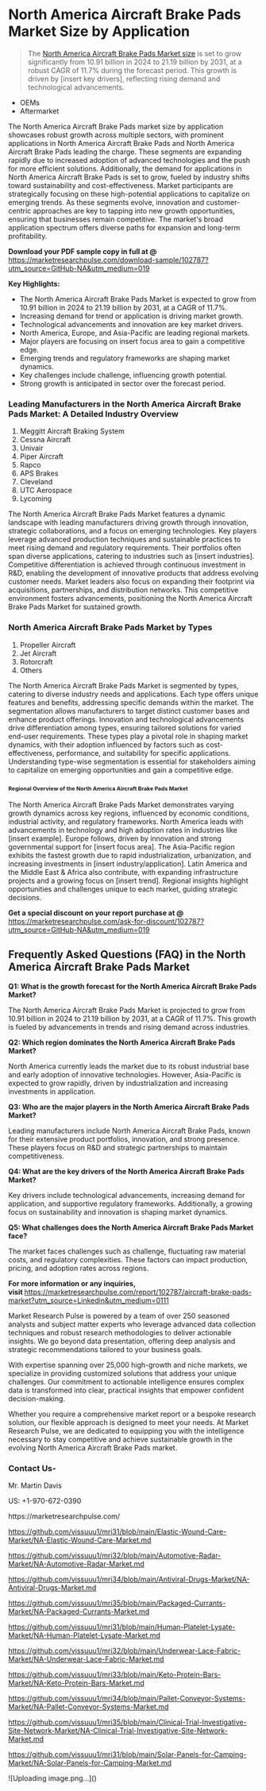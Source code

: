 <h1>North America Aircraft Brake Pads Market&nbsp;Size by Application</h1><blockquote><p>The <a href="https://marketresearchpulse.com/download-sample/102787?utm_source=GitHub-NA&amp;utm_medium=019">North America Aircraft Brake Pads Market size</a> is set to grow significantly from 10.91 billion in 2024 to 21.19 billion by 2031, at a robust CAGR of 11.7% during the forecast period. This growth is driven by [insert key drivers], reflecting rising demand and technological advancements.</p></blockquote><ul><li>OEMs<li> Aftermarket</li></ul><p>The North America Aircraft Brake Pads market size by application showcases robust growth across multiple sectors, with prominent applications in North America Aircraft Brake Pads and North America Aircraft Brake Pads leading the charge. These segments are expanding rapidly due to increased adoption of advanced technologies and the push for more efficient solutions. Additionally, the demand for applications in North America Aircraft Brake Pads is set to grow, fueled by industry shifts toward sustainability and cost-effectiveness. Market participants are strategically focusing on these high-potential applications to capitalize on emerging trends. As these segments evolve, innovation and customer-centric approaches are key to tapping into new growth opportunities, ensuring that businesses remain competitive. The market's broad application spectrum offers diverse paths for expansion and long-term profitability.</p><p><strong>Download your PDF sample copy in full at @ </strong><a href="https://marketresearchpulse.com/download-sample/102787?utm_source=GitHub-NA&amp;utm_medium=019">https://marketresearchpulse.com/download-sample/102787?utm_source=GitHub-NA&amp;utm_medium=019</a></p><p><strong>Key Highlights: </strong></p><ul><li>The North America Aircraft Brake Pads Market is expected to grow from 10.91 billion in 2024 to 21.19 billion by 2031, at a CAGR of 11.7%.</li><li>Increasing demand for trend or application is driving market growth.</li><li>Technological advancements and innovation are key market drivers.</li><li>North America, Europe, and Asia-Pacific are leading regional markets.</li><li>Major players are focusing on insert focus area to gain a competitive edge.</li><li>Emerging trends and regulatory frameworks are shaping market dynamics.</li><li>Key challenges include challenge, influencing growth potential.</li><li>Strong growth is anticipated in sector over the forecast period.</li></ul><h3>Leading Manufacturers in the North America Aircraft Brake Pads Market: A Detailed Industry Overview</h3><ol><li>Meggitt Aircraft Braking System</li><li>Cessna Aircraft</li><li>Univair</li><li>Piper Aircraft</li><li>Rapco</li><li>APS Brakes</li><li>Cleveland</li><li>UTC Aerospace</li><li>Lycoming</li></ol><div class="flex max-w-full flex-col flex-grow"><div class="min-h-8 text-message flex w-full flex-col items-end gap-2 whitespace-normal break-words [.text-message+&amp;]:mt-5" dir="auto" data-message-author-role="assistant" data-message-id="fd8432e4-4910-450d-b182-61b7bfb0a01f" data-message-model-slug="gpt-4o"><div class="flex w-full flex-col gap-1 empty:hidden first:pt-[3px]"><div class="markdown prose w-full break-words dark:prose-invert light"><p>The North America Aircraft Brake Pads Market features a dynamic landscape with leading manufacturers driving growth through innovation, strategic collaborations, and a focus on emerging technologies. Key players leverage advanced production techniques and sustainable practices to meet rising demand and regulatory requirements. Their portfolios often span diverse applications, catering to industries such as [insert industries]. Competitive differentiation is achieved through continuous investment in R&amp;D, enabling the development of innovative products that address evolving customer needs. Market leaders also focus on expanding their footprint via acquisitions, partnerships, and distribution networks. This competitive environment fosters advancements, positioning the North America Aircraft Brake Pads Market for sustained growth.</p></div></div></div></div><h3>North America Aircraft Brake Pads Market by Types</h3><ol><li>Propeller Aircraft<li> Jet Aircraft<li> Rotorcraft<li> Others</li></ol><div class="flex max-w-full flex-col flex-grow"><div class="min-h-8 text-message flex w-full flex-col items-end gap-2 whitespace-normal break-words [.text-message+&amp;]:mt-5" dir="auto" data-message-author-role="assistant" data-message-id="084470be-0bb7-4664-bddf-5156b4f41249" data-message-model-slug="gpt-4o-mini"><div class="flex w-full flex-col gap-1 empty:hidden first:pt-[3px]"><div class="markdown prose w-full break-words dark:prose-invert light"><p>The North America Aircraft Brake Pads Market is segmented by types, catering to diverse industry needs and applications. Each type offers unique features and benefits, addressing specific demands within the market. The segmentation allows manufacturers to target distinct customer bases and enhance product offerings. Innovation and technological advancements drive differentiation among types, ensuring tailored solutions for varied end-user requirements. These types play a pivotal role in shaping market dynamics, with their adoption influenced by factors such as cost-effectiveness, performance, and suitability for specific applications. Understanding type-wise segmentation is essential for stakeholders aiming to capitalize on emerging opportunities and gain a competitive edge.</p></div></div></div></div><h3><span style="font-size: 11px;">Regional Overview of the North America Aircraft Brake Pads Market</span></h3><div class="flex max-w-full flex-col flex-grow"><div class="min-h-8 text-message flex w-full flex-col items-end gap-2 whitespace-normal break-words [.text-message+&amp;]:mt-5" dir="auto" data-message-author-role="assistant" data-message-id="e9038762-ce64-4e30-91c9-9bd413514231" data-message-model-slug="gpt-4o-mini"><div class="flex w-full flex-col gap-1 empty:hidden first:pt-[3px]"><div class="markdown prose w-full break-words dark:prose-invert light"><p>The North America Aircraft Brake Pads Market demonstrates varying growth dynamics across key regions, influenced by economic conditions, industrial activity, and regulatory frameworks. North America leads with advancements in technology and high adoption rates in industries like [insert example]. Europe follows, driven by innovation and strong governmental support for [insert focus area]. The Asia-Pacific region exhibits the fastest growth due to rapid industrialization, urbanization, and increasing investments in [insert industry/application]. Latin America and the Middle East &amp; Africa also contribute, with expanding infrastructure projects and a growing focus on [insert trend]. Regional insights highlight opportunities and challenges unique to each market, guiding strategic decisions.</p></div></div></div></div><p><strong>Get a special discount on your report purchase at @ </strong><a href="https://marketresearchpulse.com/ask-for-discount/102787?utm_source=GitHub-NA&amp;utm_medium=019">https://marketresearchpulse.com/ask-for-discount/102787?utm_source=GitHub-NA&amp;utm_medium=019</a></p><h2>Frequently Asked Questions (FAQ) in the North America Aircraft Brake Pads Market</h2><p><strong>Q1: What is the growth forecast for the North America Aircraft Brake Pads Market?</strong></p><p>The North America Aircraft Brake Pads Market is projected to grow from 10.91 billion in 2024 to 21.19 billion by 2031, at a CAGR of 11.7%. This growth is fueled by advancements in trends and rising demand across industries.</p><p><strong>Q2: Which region dominates the North America Aircraft Brake Pads Market?</strong></p><p>North America currently leads the market due to its robust industrial base and early adoption of innovative technologies. However, Asia-Pacific is expected to grow rapidly, driven by industrialization and increasing investments in application.</p><p><strong>Q3: Who are the major players in the North America Aircraft Brake Pads Market?</strong></p><p>Leading manufacturers include North America Aircraft Brake Pads, known for their extensive product portfolios, innovation, and strong presence. These players focus on R&amp;D and strategic partnerships to maintain competitiveness.</p><p><strong>Q4: What are the key drivers of the North America Aircraft Brake Pads Market?</strong></p><p>Key drivers include technological advancements, increasing demand for application, and supportive regulatory frameworks. Additionally, a growing focus on sustainability and innovation is shaping market dynamics.</p><p><strong>Q5: What challenges does the North America Aircraft Brake Pads Market face?</strong></p><p>The market faces challenges such as challenge, fluctuating raw material costs, and regulatory complexities. These factors can impact production, pricing, and adoption rates across regions.</p><p><strong>For more information or any inquiries, visit&nbsp;</strong><a href="https://marketresearchpulse.com/report/102787/aircraft-brake-pads-market?utm_source=Linkedin&utm_medium=0111">https://marketresearchpulse.com/report/102787/aircraft-brake-pads-market?utm_source=Linkedin&utm_medium=0111</a></p><p>Market Research Pulse is powered by a team of over 250 seasoned analysts and subject matter experts who leverage advanced data collection techniques and robust research methodologies to deliver actionable insights. We go beyond data presentation, offering deep analysis and strategic recommendations tailored to your business goals.</p><p>With expertise spanning over 25,000 high-growth and niche markets, we specialize in providing customized solutions that address your unique challenges. Our commitment to actionable intelligence ensures complex data is transformed into clear, practical insights that empower confident decision-making.</p><p>Whether you require a comprehensive market report or a bespoke research solution, our flexible approach is designed to meet your needs. At Market Research Pulse, we are dedicated to equipping you with the intelligence necessary to stay competitive and achieve sustainable growth in the evolving North America Aircraft Brake Pads market.</p><h3><strong>Contact Us-</strong></h3><p>Mr. Martin Davis</p><p>US: +1-970-672-0390</p><p>https://marketresearchpulse.com/</p><p><a href="https://github.com/vissuuu1/mri31/blob/main/Elastic-Wound-Care-Market/NA-Elastic-Wound-Care-Market.md">https://github.com/vissuuu1/mri31/blob/main/Elastic-Wound-Care-Market/NA-Elastic-Wound-Care-Market.md</a></p><p><a href="https://github.com/vissuuu1/mri32/blob/main/Automotive-Radar-Market/NA-Automotive-Radar-Market.md">https://github.com/vissuuu1/mri32/blob/main/Automotive-Radar-Market/NA-Automotive-Radar-Market.md</a></p><p><a href="https://github.com/vissuuu1/mri34/blob/main/Antiviral-Drugs-Market/NA-Antiviral-Drugs-Market.md">https://github.com/vissuuu1/mri34/blob/main/Antiviral-Drugs-Market/NA-Antiviral-Drugs-Market.md</a></p><p><a href="https://github.com/vissuuu1/mri35/blob/main/Packaged-Currants-Market/NA-Packaged-Currants-Market.md">https://github.com/vissuuu1/mri35/blob/main/Packaged-Currants-Market/NA-Packaged-Currants-Market.md</a></p><p><a href="https://github.com/vissuuu1/mri31/blob/main/Human-Platelet-Lysate-Market/NA-Human-Platelet-Lysate-Market.md">https://github.com/vissuuu1/mri31/blob/main/Human-Platelet-Lysate-Market/NA-Human-Platelet-Lysate-Market.md</a></p><p><a href="https://github.com/vissuuu1/mri32/blob/main/Underwear-Lace-Fabric-Market/NA-Underwear-Lace-Fabric-Market.md">https://github.com/vissuuu1/mri32/blob/main/Underwear-Lace-Fabric-Market/NA-Underwear-Lace-Fabric-Market.md</a></p><p><a href="https://github.com/vissuuu1/mri33/blob/main/Keto-Protein-Bars-Market/NA-Keto-Protein-Bars-Market.md">https://github.com/vissuuu1/mri33/blob/main/Keto-Protein-Bars-Market/NA-Keto-Protein-Bars-Market.md</a></p><p><a href="https://github.com/vissuuu1/mri34/blob/main/Pallet-Conveyor-Systems-Market/NA-Pallet-Conveyor-Systems-Market.md">https://github.com/vissuuu1/mri34/blob/main/Pallet-Conveyor-Systems-Market/NA-Pallet-Conveyor-Systems-Market.md</a></p><p><a href="https://github.com/vissuuu1/mri35/blob/main/Clinical-Trial-Investigative-Site-Network-Market/NA-Clinical-Trial-Investigative-Site-Network-Market.md">https://github.com/vissuuu1/mri35/blob/main/Clinical-Trial-Investigative-Site-Network-Market/NA-Clinical-Trial-Investigative-Site-Network-Market.md</a></p><p><a href="https://github.com/vissuuu1/mri31/blob/main/Solar-Panels-for-Camping-Market/NA-Solar-Panels-for-Camping-Market.md">https://github.com/vissuuu1/mri31/blob/main/Solar-Panels-for-Camping-Market/NA-Solar-Panels-for-Camping-Market.md</a></p>
![Uploading image.png…]()
